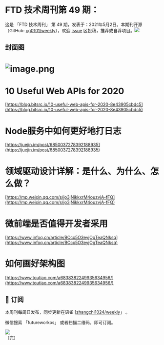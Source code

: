 # FTD 技术周刊第 49 期：
这是 「FTD 技术周刊」 第 49 期，发表于：2021年5月2日。本期刊开源（GitHub: [cg0101/weekly](https://github.com/cg0101/weekly)），欢迎 [issue](https://github.com/cg0101/weekly/issues) 区投稿，推荐或自荐项目。![](https://visitor-badge.glitch.me/badge?page_id=cg0101.weekly) <a href="https://www.linkedin.com/in/%E9%A9%B0-%E5%BC%A0-60669710a/">
        </a>
## 封面图


# ![image.png](https://cdn.nlark.com/yuque/0/2020/png/132503/1605580931519-c3493109-13e0-42e8-aabe-e166f7704cac.png#height=748&id=iWwc6&margin=%5Bobject%20Object%5D&name=image.png&originHeight=748&originWidth=1080&originalType=binary&size=2145137&status=done&style=none&width=1080)
# 10 Useful Web APIs for 2020
[https://blog.bitsrc.io/10-useful-web-apis-for-2020-8e43905cbdc5](https://blog.bitsrc.io/10-useful-web-apis-for-2020-8e43905cbdc5)<br />

# Node服务中如何更好地打日志
[https://juejin.im/post/6850037278392188935](https://juejin.im/post/6850037278392188935)<br />

# 领域驱动设计详解：是什么、为什么、怎么做？
[https://mp.weixin.qq.com/s/jo3jNikkxrM4ouzvjA-fFQ](https://mp.weixin.qq.com/s/jo3jNikkxrM4ouzvjA-fFQ)<br />

# 微前端是否值得开发者采用
[https://www.infoq.cn/article/BCcx5O3eyjOgTeaQNksq](https://www.infoq.cn/article/BCcx5O3eyjOgTeaQNksq)<br />

# 如何画好架构图
[https://www.toutiao.com/a6838382249935634956/](https://www.toutiao.com/a6838382249935634956/)



## 📅 订阅
本周刊每周日发布，同步更新在语雀 [[zhangchi1024/weekly](https://www.yuque.com/zhangchi1024/weekly)」 。


微信搜索 「futureworkos」 或者扫描二维码，即可订阅。
<div align="left"> <img src="https://cdn.nlark.com/yuque/0/2021/jpeg/132503/1640750963398-e8538e9e-6b96-46f7-abff-c93b56bdd377.jpeg?x-oss-process=image%2Fwatermark%2Ctype_d3F5LW1pY3JvaGVp%2Csize_36%2Ctext_5byg6amw%2Ccolor_FFFFFF%2Cshadow_50%2Ct_80%2Cg_se%2Cx_10%2Cy_10%2Fresize%2Cw_426%2Climit_0" ></div>
    （完）